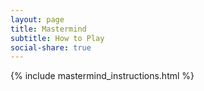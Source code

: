 ```yaml
---
layout: page
title: Mastermind
subtitle: How to Play
social-share: true
---
```


{% include mastermind_instructions.html %}
